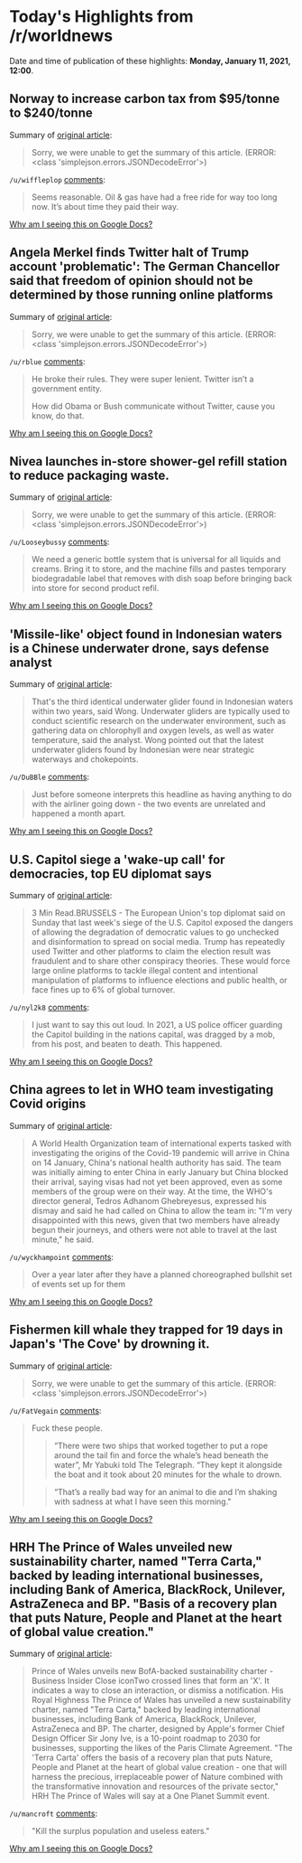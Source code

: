 # Today's Highlights from /r/worldnews

Date and time of publication of these highlights: **Monday, January 11, 2021, 12:00**.

## Norway to increase carbon tax from $95/tonne to $240/tonne

Summary of [original article](https://www.upstreamonline.com/environment/norway-oil-sector-braced-for-huge-carbon-tax-hike-as-new-climate-plan-hatched/2-1-941509):

> Sorry, we were unable to get the summary of this article. (ERROR: <class 'simplejson.errors.JSONDecodeError'>)

`/u/wiffleplop` [comments](https://www.reddit.com/r/worldnews/comments/kv08q8/norway_to_increase_carbon_tax_from_95tonne_to/):

> Seems reasonable. Oil & gas have had a free ride for way too long now. It’s about time they paid their way.

[Why am I seeing this on Google Docs?](https://docs.google.com/document/d/1Dc6We63vOXIZsc0op-Bt4abqkYjXzOigalQqFxmvvbM/edit?usp=sharing)

## Angela Merkel finds Twitter halt of Trump account 'problematic': The German Chancellor said that freedom of opinion should not be determined by those running online platforms

Summary of [original article](https://www.telegraph.co.uk/news/2021/01/11/angela-merkel-finds-twitter-halt-trump-account-problematic/):

> Sorry, we were unable to get the summary of this article. (ERROR: <class 'simplejson.errors.JSONDecodeError'>)

`/u/rblue` [comments](https://www.reddit.com/r/worldnews/comments/kv2v6o/angela_merkel_finds_twitter_halt_of_trump_account/):

> He broke their rules. They were super lenient. Twitter isn’t a government entity. 
> 
> How did Obama or Bush communicate without Twitter, cause you know, do that.

[Why am I seeing this on Google Docs?](https://docs.google.com/document/d/1Dc6We63vOXIZsc0op-Bt4abqkYjXzOigalQqFxmvvbM/edit?usp=sharing)

## Nivea launches in-store shower-gel refill station to reduce packaging waste.

Summary of [original article](https://insidefmcg.com.au/2021/01/11/nivea-launches-in-store-shower-gel-refill-station-to-reduce-packaging-waste/#daily):

> Sorry, we were unable to get the summary of this article. (ERROR: <class 'simplejson.errors.JSONDecodeError'>)

`/u/Looseybussy` [comments](https://www.reddit.com/r/worldnews/comments/kutuo5/nivea_launches_instore_showergel_refill_station/):

> We need a generic bottle system that is universal for all liquids and creams. Bring it to store, and the machine fills and pastes temporary biodegradable label that removes with dish soap before bringing back into store for second product refil.

[Why am I seeing this on Google Docs?](https://docs.google.com/document/d/1Dc6We63vOXIZsc0op-Bt4abqkYjXzOigalQqFxmvvbM/edit?usp=sharing)

## 'Missile-like' object found in Indonesian waters is a Chinese underwater drone, says defense analyst

Summary of [original article](https://www.cnbc.com/2021/01/11/chinese-underwater-glider-haiyi-found-in-indonesian-waters-defense-analyst.html):

> That's the third identical underwater glider found in Indonesian waters within two years, said Wong. Underwater gliders are typically used to conduct scientific research on the underwater environment, such as gathering data on chlorophyll and oxygen levels, as well as water temperature, said the analyst. Wong pointed out that the latest underwater gliders found by Indonesian were near strategic waterways and chokepoints.

`/u/DuBBle` [comments](https://www.reddit.com/r/worldnews/comments/kuvut8/missilelike_object_found_in_indonesian_waters_is/):

> Just before someone interprets this headline as having anything to do with the airliner going down - the two events are unrelated and happened a month apart.

[Why am I seeing this on Google Docs?](https://docs.google.com/document/d/1Dc6We63vOXIZsc0op-Bt4abqkYjXzOigalQqFxmvvbM/edit?usp=sharing)

## U.S. Capitol siege a 'wake-up call' for democracies, top EU diplomat says

Summary of [original article](https://www.reuters.com/article/worldNews/idUSKBN29F0G9):

> 3 Min Read.BRUSSELS - The European Union's top diplomat said on Sunday that last week's siege of the U.S. Capitol exposed the dangers of allowing the degradation of democratic values to go unchecked and disinformation to spread on social media. Trump has repeatedly used Twitter and other platforms to claim the election result was fraudulent and to share other conspiracy theories. These would force large online platforms to tackle illegal content and intentional manipulation of platforms to influence elections and public health, or face fines up to 6% of global turnover.

`/u/nyl2k8` [comments](https://www.reddit.com/r/worldnews/comments/kupqi4/us_capitol_siege_a_wakeup_call_for_democracies/):

> I just want to say this out loud. In 2021, a US police officer guarding the Capitol building in the nations capital, was dragged by a mob, from his post, and beaten to death. This happened.

[Why am I seeing this on Google Docs?](https://docs.google.com/document/d/1Dc6We63vOXIZsc0op-Bt4abqkYjXzOigalQqFxmvvbM/edit?usp=sharing)

## China agrees to let in WHO team investigating Covid origins

Summary of [original article](https://www.theguardian.com/world/2021/jan/11/china-agrees-to-let-in-who-team-investigating-covid-origins):

> A World Health Organization team of international experts tasked with investigating the origins of the Covid-19 pandemic will arrive in China on 14 January, China's national health authority has said. The team was initially aiming to enter China in early January but China blocked their arrival, saying visas had not yet been approved, even as some members of the group were on their way. At the time, the WHO's director general, Tedros Adhanom Ghebreyesus, expressed his dismay and said he had called on China to allow the team in: "I'm very disappointed with this news, given that two members have already begun their journeys, and others were not able to travel at the last minute," he said.

`/u/wyckhampoint` [comments](https://www.reddit.com/r/worldnews/comments/kv15ip/china_agrees_to_let_in_who_team_investigating/):

> Over a year later after they have a planned choreographed bullshit set of events set up for them

[Why am I seeing this on Google Docs?](https://docs.google.com/document/d/1Dc6We63vOXIZsc0op-Bt4abqkYjXzOigalQqFxmvvbM/edit?usp=sharing)

## Fishermen kill whale they trapped for 19 days in Japan's 'The Cove' by drowning it.

Summary of [original article](https://www.yahoo.com/news/fishermen-kill-whale-trapped-19-050748446.html):

> Sorry, we were unable to get the summary of this article. (ERROR: <class 'simplejson.errors.JSONDecodeError'>)

`/u/FatVegain` [comments](https://www.reddit.com/r/worldnews/comments/kuxyi5/fishermen_kill_whale_they_trapped_for_19_days_in/):

> Fuck these people.
> 
> >	“There were two ships that worked together to put a rope around the tail fin and force the whale’s head beneath the water”, Mr Yabuki told The Telegraph. “They kept it alongside the boat and it took about 20 minutes for the whale to drown.
> 
> >	“That’s a really bad way for an animal to die and I’m shaking with sadness at what I have seen this morning."

[Why am I seeing this on Google Docs?](https://docs.google.com/document/d/1Dc6We63vOXIZsc0op-Bt4abqkYjXzOigalQqFxmvvbM/edit?usp=sharing)

## HRH The Prince of Wales unveiled new sustainability charter, named "Terra Carta," backed by leading international businesses, including Bank of America, BlackRock, Unilever, AstraZeneca and BP. "Basis of a recovery plan that puts Nature, People and Planet at the heart of global value creation."

Summary of [original article](https://www.businessinsider.com/prince-of-wales-unveils-new-bofa-backed-sustainability-charter-2021-1):

> Prince of Wales unveils new BofA-backed sustainability charter - Business Insider Close iconTwo crossed lines that form an 'X'. It indicates a way to close an interaction, or dismiss a notification. His Royal Highness The Prince of Wales has unveiled a new sustainability charter, named "Terra Carta," backed by leading international businesses, including Bank of America, BlackRock, Unilever, AstraZeneca and BP. The charter, designed by Apple's former Chief Design Officer Sir Jony Ive, is a 10-point roadmap to 2030 for businesses, supporting the likes of the Paris Climate Agreement. "The 'Terra Carta' offers the basis of a recovery plan that puts Nature, People and Planet at the heart of global value creation - one that will harness the precious, irreplaceable power of Nature combined with the transformative innovation and resources of the private sector," HRH The Prince of Wales will say at a One Planet Summit event.

`/u/mancroft` [comments](https://www.reddit.com/r/worldnews/comments/kv0pca/hrh_the_prince_of_wales_unveiled_new/):

> "Kill the surplus population and useless eaters."

[Why am I seeing this on Google Docs?](https://docs.google.com/document/d/1Dc6We63vOXIZsc0op-Bt4abqkYjXzOigalQqFxmvvbM/edit?usp=sharing)

